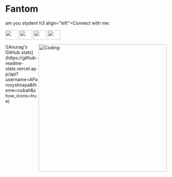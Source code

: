 # Fantom
am you stydent
h3 align="left">Connect with me:</h3>
<p align="left">
<a href="your link" target="blank"><img align="center" src="https://cdn.jsdelivr.net/npm/simple-icons@3.0.1/icons/twitter.svg" alt="" height="30" width="40" /></a>
<a href="your link" target="blank"><img align="center" src="https://cdn.jsdelivr.net/npm/simple-icons@3.0.1/icons/linkedin.svg" alt="" height="30" width="40" /></a>
<a href="your link" target="blank"><img align="center" src="https://cdn.jsdelivr.net/npm/simple-icons@3.0.1/icons/instagram.svg" alt="" height="30" width="40" /></a>
<a href="your link" target="blank"><img align="center" src="https://cdn.jsdelivr.net/npm/simple-icons@3.0.1/icons/youtube.svg" alt="" height="30" width="40" /></a>
</p>
<img align="right" alt="Coding" width="400" src=https://gifstestbucker.obs.ru-moscow-1.hc.sbercloud.ru/2e497e39b18373caf6273eb41fd6b79da52df2cf30637d7084283c4ff459867b.mp4>
![Anurag's GitHub stats](https://github-readme-stats.vercel.app/api?username=AParovyshnaya&theme=cobalt&show_icons=true)
